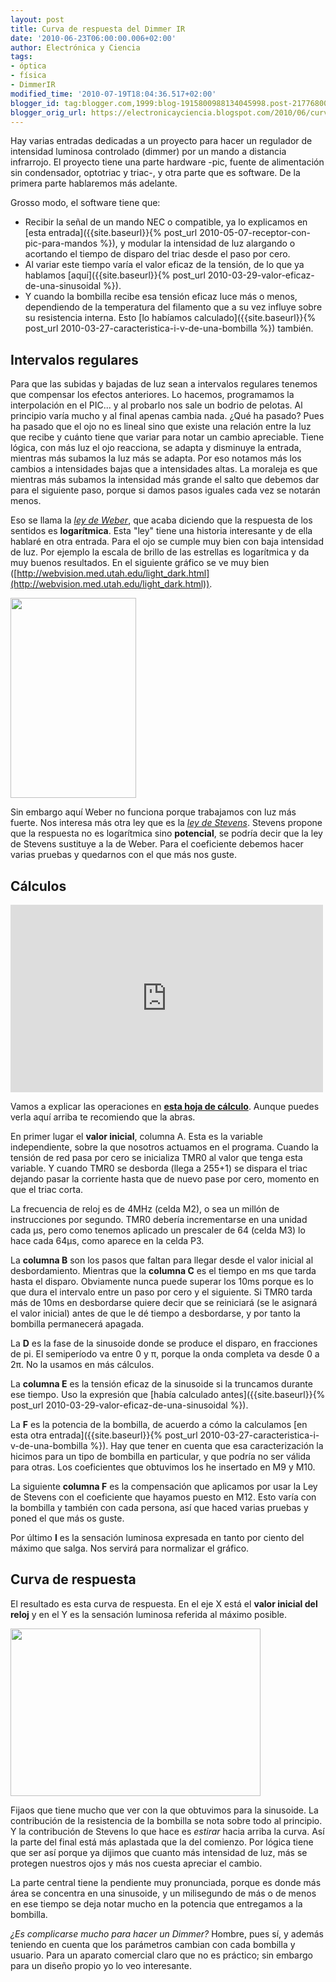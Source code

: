 ```yaml
---
layout: post
title: Curva de respuesta del Dimmer IR
date: '2010-06-23T06:00:00.006+02:00'
author: Electrónica y Ciencia
tags:
- óptica
- física
- DimmerIR
modified_time: '2010-07-19T18:04:36.517+02:00'
blogger_id: tag:blogger.com,1999:blog-1915800988134045998.post-2177680014574935091
blogger_orig_url: https://electronicayciencia.blogspot.com/2010/06/curva-de-respuesta-del-dimmer-ir.html
---
```


Hay varias entradas dedicadas a un proyecto para hacer un regulador de intensidad luminosa controlado (dimmer) por un mando a distancia infrarrojo. El proyecto tiene una parte hardware -pic, fuente de alimentación sin condensador, optotriac y triac-, y otra parte que es software. De la primera parte hablaremos más adelante.

Grosso modo, el software tiene que:

- Recibir la señal de un mando NEC o compatible, ya lo explicamos en [esta entrada]({{site.baseurl}}{% post_url 2010-05-07-receptor-con-pic-para-mandos %}), y modular la intensidad de luz alargando o acortando el tiempo de disparo del triac desde el paso por cero.
- Al variar este tiempo varía el valor eficaz de la tensión, de lo que ya hablamos [aquí]({{site.baseurl}}{% post_url 2010-03-29-valor-eficaz-de-una-sinusoidal %}).
- Y cuando la bombilla recibe esa tensión eficaz luce más o menos, dependiendo de la temperatura del filamento que a su vez influye sobre su resistencia interna. Esto [lo habíamos calculado]({{site.baseurl}}{% post_url 2010-03-27-caracteristica-i-v-de-una-bombilla %}) también.

## Intervalos regulares

Para que las subidas y bajadas de luz sean a intervalos regulares tenemos que compensar los efectos anteriores. Lo hacemos, programamos la interpolación en el PIC... y al probarlo nos sale un bodrio de pelotas. Al principio varía mucho y al final apenas cambia nada. ¿Qué ha pasado? Pues ha pasado que el ojo no es lineal sino que existe una relación entre la luz que recibe y cuánto tiene que variar para notar un cambio apreciable. Tiene lógica, con más luz el ojo reacciona, se adapta y disminuye la entrada, mientras más subamos la luz más se adapta. Por eso notamos más los cambios a intensidades bajas que a intensidades altas. La moraleja es que mientras más subamos la intensidad más grande el salto que debemos dar para el siguiente paso, porque si damos pasos iguales cada vez se notarán menos.

Eso se llama la [*ley de Weber*](http://es.wikipedia.org/wiki/Ley_de_Weber), que acaba diciendo que la respuesta de los sentidos es **logarítmica**. Esta "ley" tiene una historia interesante y de ella hablaré en otra entrada. Para el ojo se cumple muy bien con baja intensidad de luz. Por ejemplo la escala de brillo de las estrellas es logarítmica y da muy buenos resultados. En el siguiente gráfico se ve muy bien ([http://webvision.med.utah.edu/light_dark.html](http://webvision.med.utah.edu/light_dark.html)).

[<img border="0" height="320" src="http://webvision.med.utah.edu/imageswv/KallDark12.jpg" width="201" />](http://webvision.med.utah.edu/imageswv/KallDark12.jpg)

Sin embargo aquí Weber no funciona porque trabajamos con luz más fuerte. Nos interesa más otra ley que es la [*ley de Stevens*](http://en.wikipedia.org/wiki/Stevens%27_power_law). Stevens propone que la respuesta no es logarítmica sino **potencial**, se podría decir que la ley de Stevens sustituye a la de Weber. Para el coeficiente debemos hacer varias pruebas y quedarnos con el que más nos guste.

## Cálculos

<iframe frameborder="0" height="300" src="https://spreadsheets.google.com/pub?key=0AjHcMU3xvtO8dDdZSVhpNXZTaFV0Vk45dlluM0todUE&hl=es&single=true&gid=0&output=html&widget=true" width="500"></iframe>

Vamos a explicar las operaciones en **[esta hoja de cálculo](https://spreadsheets.google.com/ccc?key=0AjHcMU3xvtO8dDdZSVhpNXZTaFV0Vk45dlluM0todUE&hl=es)**. Aunque puedes verla aquí arriba te recomiendo que la abras.

En primer lugar el **valor inicial**, columna A. Esta es la variable independiente, sobre la que nosotros actuamos en el programa. Cuando la tensión de red pasa por cero se inicializa TMR0 al valor que tenga esta variable. Y cuando TMR0 se desborda (llega a 255+1) se dispara el triac dejando pasar la corriente hasta que de nuevo pase por cero, momento en que el triac corta. 

La frecuencia de reloj es de 4MHz (celda M2), o sea un millón de instrucciones por segundo. TMR0 debería incrementarse en una unidad cada µs, pero como tenemos aplicado un prescaler de 64 (celda M3) lo hace cada 64µs, como aparece en la celda P3. 

La **columna B** son los pasos que faltan para llegar desde el valor inicial al desbordamiento. Mientras que la **columna C** es el tiempo en ms que tarda hasta el disparo. Obviamente nunca puede superar los 10ms porque es lo que dura el intervalo entre un paso por cero y el siguiente. Si TMR0 tarda más de 10ms en desbordarse quiere decir que se reiniciará (se le asignará el valor inicial) antes de que le dé tiempo a desbordarse, y por tanto la bombilla permanecerá apagada.

La **D** es la fase de la sinusoide donde se produce el disparo, en fracciones de pi. El semiperíodo va entre 0 y π, porque la onda completa va desde 0 a 2π. No la usamos en más cálculos.

La **columna E** es la tensión eficaz de la sinusoide si la truncamos durante ese tiempo. Uso la expresión que [había calculado antes]({{site.baseurl}}{% post_url 2010-03-29-valor-eficaz-de-una-sinusoidal %}).

La **F** es la potencia de la bombilla, de acuerdo a cómo la calculamos [en esta otra entrada]({{site.baseurl}}{% post_url 2010-03-27-caracteristica-i-v-de-una-bombilla %}). Hay que tener en cuenta que esa caracterización la hicimos para un tipo de bombilla en particular, y que podría no ser válida para otras. Los coeficientes que obtuvimos los he insertado en M9 y M10.

La siguiente **columna F** es la compensación que aplicamos por usar la Ley de Stevens con el coeficiente que hayamos puesto en M12. Esto varía con la bombilla y también con cada persona, así que haced varias pruebas y poned el que más os guste.

Por último **I** es la sensación luminosa expresada en tanto por ciento del máximo que salga. Nos servirá para normalizar el gráfico.

## Curva de respuesta

El resultado es esta curva de respuesta. En el eje X está el **valor inicial del reloj** y en el Y es la sensación luminosa referida al máximo posible.

<img height="268" src="https://spreadsheets.google.com/oimg?key=0AjHcMU3xvtO8dDdZSVhpNXZTaFV0Vk45dlluM0todUE&oid=1&zx=ryzbo6gd5whl" width="400" />

Fijaos que tiene mucho que ver con la que obtuvimos para la sinusoide. La contribución de la resistencia de la bombilla se nota sobre todo al principio. Y la contribución de Stevens lo que hace es *estirar* hacia arriba la curva. Así la parte del final está más aplastada que la del comienzo. Por lógica tiene que ser así porque ya dijimos que cuanto más intensidad de luz, más se protegen nuestros ojos y más nos cuesta apreciar el cambio.

La parte central tiene la pendiente muy pronunciada, porque es donde más área se concentra en una sinusoide, y un milisegundo de más o de menos en ese tiempo se deja notar mucho en la potencia que entregamos a la bombilla. 

*¿Es complicarse mucho para hacer un Dimmer?* Hombre, pues sí, y además teniendo en cuenta que los parámetros cambian con cada bombilla y usuario. Para un aparato comercial claro que no es práctico; sin embargo para un diseño propio yo lo veo interesante.

